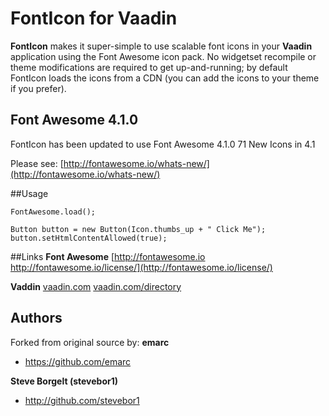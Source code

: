FontIcon for Vaadin
===================

**FontIcon** makes it super-simple to use scalable font icons in your **Vaadin** application using the Font Awesome icon pack. No widgetset recompile or theme modifications are required to get up-and-running; by default FontIcon loads the icons from a CDN (you can add the icons to your theme if you prefer).

Font Awesome 4.1.0
------------------
FontIcon has been updated to use Font Awesome 4.1.0
71 New Icons in 4.1

Please see:
[http://fontawesome.io/whats-new/](http://fontawesome.io/whats-new/)

##Usage
```
FontAwesome.load();

Button button = new Button(Icon.thumbs_up + " Click Me");
button.setHtmlContentAllowed(true);
```

##Links
**Font Awesome**
[http://fontawesome.io
http://fontawesome.io/license/](http://fontawesome.io/license/)

**Vaddin**
[vaadin.com](http://vaadin.com)
[vaadin.com/directory](http://vaadin.com/directory)

## Authors

Forked from original source by:
**emarc**

+ https://github.com/emarc

**Steve Borgelt (stevebor1)**

+ <http://github.com/stevebor1>